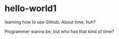 # hello-world1
learning how to use Github. About time, huh?

Programmer wanna be, but who has that kind of time?
